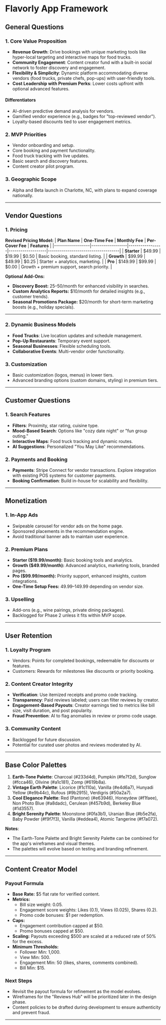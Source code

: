 
# Flavorly App Framework

## General Questions

### 1. Core Value Proposition
- **Revenue Growth**: Drive bookings with unique marketing tools like hyper-local targeting and interactive maps for food trucks.
- **Community Engagement**: Content creator fund with a built-in social network to foster discovery and engagement.
- **Flexibility & Simplicity**: Dynamic platform accommodating diverse vendors (food trucks, private chefs, pop-ups) with user-friendly tools.
- **Cost Leadership with Premium Perks**: Lower costs upfront with optional advanced features.

#### Differentiators
- AI-driven predictive demand analysis for vendors.
- Gamified vendor experience (e.g., badges for "top-reviewed vendor").
- Loyalty-based discounts tied to user engagement metrics.

### 2. MVP Priorities
- Vendor onboarding and setup.
- Core booking and payment functionality.
- Food truck tracking with live updates.
- Basic search and discovery features.
- Content creator pilot program.

### 3. Geographic Scope
- Alpha and Beta launch in Charlotte, NC, with plans to expand coverage nationally.

---

## Vendor Questions

### 1. Pricing
**Revised Pricing Model:**
| **Plan Name**   | **One-Time Fee** | **Monthly Fee** | **Per-Cover Fee** | **Features**                       |
|------------------|------------------|-----------------|-------------------|------------------------------------|
| **Starter**      | $49.99           | $19.99          | $0.50             | Basic booking, standard listing.  |
| **Growth**       | $99.99           | $49.99          | $0.25             | Starter + analytics, marketing.   |
| **Pro**          | $149.99          | $99.99          | $0.00             | Growth + premium support, search priority. |

**Optional Add-Ons:**
- **Discovery Boost:** $25–$50/month for enhanced visibility in searches.
- **Custom Analytics Reports:** $10/month for detailed insights (e.g., customer trends).
- **Seasonal Promotions Package:** $20/month for short-term marketing boosts (e.g., holiday specials).

---

### 2. Dynamic Business Models
- **Food Trucks**: Live location updates and schedule management.
- **Pop-Up Restaurants**: Temporary event support.
- **Seasonal Businesses**: Flexible scheduling tools.
- **Collaborative Events**: Multi-vendor order functionality.

### 3. Customization
- Basic customization (logos, menus) in lower tiers.
- Advanced branding options (custom domains, styling) in premium tiers.

---

## Customer Questions

### 1. Search Features
- **Filters**: Proximity, star rating, cuisine type.
- **Mood-Based Search**: Options like "cozy date night" or "fun group outing."
- **Interactive Maps**: Food truck tracking and dynamic routes.
- **AI Suggestions**: Personalized "You May Like" recommendations.

### 2. Payments and Booking
- **Payments**: Stripe Connect for vendor transactions. Explore integration with existing POS systems for customer payments.
- **Booking Confirmation**: Build in-house for scalability and flexibility.

---

## Monetization

### 1. In-App Ads
- Swipeable carousel for vendor ads on the home page.
- Sponsored placements in the recommendation engine.
- Avoid traditional banner ads to maintain user experience.

### 2. Premium Plans
- **Starter ($19.99/month):** Basic booking tools and analytics.
- **Growth ($49.99/month):** Advanced analytics, marketing tools, branded pages.
- **Pro ($99.99/month):** Priority support, enhanced insights, custom integrations.
- **One-Time Setup Fees:** $49.99–$149.99 depending on vendor size.

### 3. Upselling
- Add-ons (e.g., wine pairings, private dining packages).
- Backlogged for Phase 2 unless it fits within MVP scope.

---

## User Retention

### 1. Loyalty Program
- Vendors: Points for completed bookings, redeemable for discounts or features.
- Customers: Rewards for milestones like discounts or priority booking.

### 2. Content Creator Integrity
- **Verification**: Use itemized receipts and promo code tracking.
- **Transparency**: Paid reviews labeled; users can filter reviews by creator.
- **Engagement-Based Payouts**: Creator earnings tied to metrics like bill size, visit duration, and post popularity.
- **Fraud Prevention**: AI to flag anomalies in review or promo code usage.

### 3. Community Content
- Backlogged for future discussion.
- Potential for curated user photos and reviews moderated by AI.

---

## Base Color Palettes

1. **Earth-Tone Palette**: Charcoal (#233d4d), Pumpkin (#fe7f2d), Sunglow (#fcca46), Olivine (#a1c181), Zomp (#619b8a).
2. **Vintage Earth Palette**: Licorice (#1c110a), Vanilla (#e4d6a7), Hunyadi Yellow (#e9b44c), Rufous (#9b2915), Verdigris (#50a2a7).
3. **Cool Elegance Palette**: Red (Pantone) (#e63946), Honeydew (#f1faee), Non Photo Blue (#a8dadc), Cerulean (#457b9d), Berkeley Blue (#1d3557).
4. **Bright Serenity Palette**: Moonstone (#0fa3b1), Uranian Blue (#b5e2fa), Baby Powder (#f9f7f3), Vanilla (#eddea4), Atomic Tangerine (#f7a072).

**Notes**: 
- The Earth-Tone Palette and Bright Serenity Palette can be combined for the app's wireframes and visual themes.
- The palettes will evolve based on testing and branding refinement.

---

## Content Creator Model

### Payout Formula
- **Base Rate:** $5 flat rate for verified content.
- **Metrics:**
  - Bill size weight: 0.05.
  - Engagement score weights: Likes (0.1), Views (0.025), Shares (0.2).
  - Promo code bonuses: $1 per redemption.
- **Caps:**
  - Engagement contribution capped at $50.
  - Promo bonuses capped at $50.
- **Scaling:** Payouts exceeding $500 are scaled at a reduced rate of 50% for the excess.
- **Minimum Thresholds:**
  - Follower Min: 1,000.
  - View Min: 500.
  - Engagement Min: 50 (likes, shares, comments combined).
  - Bill Min: $15.

### Next Steps
- Revisit the payout formula for refinement as the model evolves.
- Wireframes for the "Reviews Hub" will be prioritized later in the design phase.
- Content policies to be drafted during development to ensure authenticity and prevent fraud.

---
